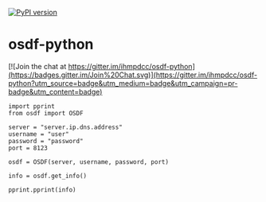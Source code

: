 [![PyPI version](https://img.shields.io/pypi/v/osdf-python.svg)](https://pypi.python.org/pypi/osdf-python)

# osdf-python

[![Join the chat at https://gitter.im/ihmpdcc/osdf-python](https://badges.gitter.im/Join%20Chat.svg)](https://gitter.im/ihmpdcc/osdf-python?utm_source=badge&utm_medium=badge&utm_campaign=pr-badge&utm_content=badge)

    import pprint
    from osdf import OSDF

    server = "server.ip.dns.address"
    username = "user"
    password = "password"
    port = 8123

    osdf = OSDF(server, username, password, port)

    info = osdf.get_info()

    pprint.pprint(info)
